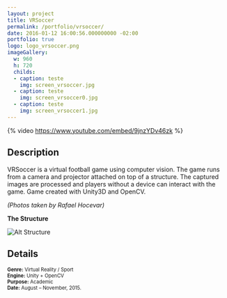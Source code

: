 ```yaml
---
layout: project
title: VRSoccer
permalink: /portfolio/vrsoccer/
date: 2016-01-12 16:00:56.000000000 -02:00
portfolio: true
logo: logo_vrsoccer.png
imageGallery:
  w: 960
  h: 720
  childs:
  - caption: teste
    img: screen_vrsoccer.jpg
  - caption: teste
    img: screen_vrsoccer0.jpg
  - caption: teste
    img: screen_vrsoccer1.jpg
---
```


{% video https://www.youtube.com/embed/9jnzYDv46zk %}

## Description

VRSoccer is a virtual football game using computer vision.
The game runs from a camera and projector attached on top of a structure.
The captured images are processed and players without a device can interact with the game.
Game created with Unity3D and OpenCV.

_(Photos taken by Rafael Hocevar)_

__The Structure__

![Alt Structure]({{site.baseurl}}/img/portfolio/vrsoccer_structure.png)

## Details

<p style="font-size:0.8em">
<strong>Genre:</strong> Virtual Reality / Sport<br>
<strong>Engine:</strong> Unity + OpenCV<br>
<strong>Purpose:</strong> Academic<br>
<strong>Date:</strong> August – November, 2015.<br>
</p>
